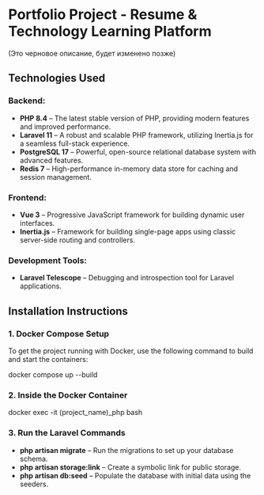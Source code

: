 # Portfolio Project - Resume & Technology Learning Platform

(Это черновое описание, будет изменено позже)

## Technologies Used

### Backend:
- **PHP 8.4** – The latest stable version of PHP, providing modern features and improved performance.
- **Laravel 11** – A robust and scalable PHP framework, utilizing Inertia.js for a seamless full-stack experience.
- **PostgreSQL 17** – Powerful, open-source relational database system with advanced features.
- **Redis 7** – High-performance in-memory data store for caching and session management.

### Frontend:
- **Vue 3** – Progressive JavaScript framework for building dynamic user interfaces.
- **Inertia.js** – Framework for building single-page apps using classic server-side routing and controllers.

### Development Tools:
- **Laravel Telescope** – Debugging and introspection tool for Laravel applications.

## Installation Instructions

### 1. **Docker Compose Setup**

To get the project running with Docker, use the following command to build and start the containers:

docker compose up --build

### 2. **Inside the Docker Container**

docker exec -it (project_name)_php bash

### 3. **Run the Laravel Commands**
- **php artisan migrate** – Run the migrations to set up your database schema.
- **php artisan storage:link** – Create a symbolic link for public storage.
- **php artisan db:seed** – Populate the database with initial data using the seeders.
 
